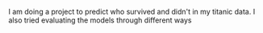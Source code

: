 I am doing a project to predict who survived and didn't in my titanic data.
I also tried evaluating the models through different ways